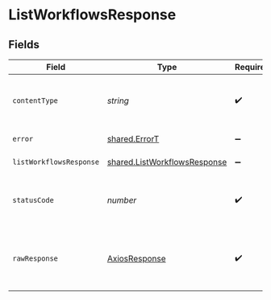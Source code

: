 # ListWorkflowsResponse


## Fields

| Field                                                                               | Type                                                                                | Required                                                                            | Description                                                                         |
| ----------------------------------------------------------------------------------- | ----------------------------------------------------------------------------------- | ----------------------------------------------------------------------------------- | ----------------------------------------------------------------------------------- |
| `contentType`                                                                       | *string*                                                                            | :heavy_check_mark:                                                                  | HTTP response content type for this operation                                       |
| `error`                                                                             | [shared.ErrorT](../../../sdk/models/shared/errort.md)                               | :heavy_minus_sign:                                                                  | General error                                                                       |
| `listWorkflowsResponse`                                                             | [shared.ListWorkflowsResponse](../../../sdk/models/shared/listworkflowsresponse.md) | :heavy_minus_sign:                                                                  | List of workflows                                                                   |
| `statusCode`                                                                        | *number*                                                                            | :heavy_check_mark:                                                                  | HTTP response status code for this operation                                        |
| `rawResponse`                                                                       | [AxiosResponse](https://axios-http.com/docs/res_schema)                             | :heavy_check_mark:                                                                  | Raw HTTP response; suitable for custom response parsing                             |
